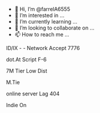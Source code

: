- 👋 Hi, I’m @farrelA6555
- 👀 I’m interested in ...
- 🌱 I’m currently learning ...
- 💞️ I’m looking to collaborate on ...
- 📫 How to reach me ...

<!---
farrelA6555/farrelA6555 is a ✨ special ✨ repository because its `README.md` (this file) appears on your GitHub profile.
You can click the Preview link to take a look at your changes.
--->
ID/IX - - Network Accept 7776

dot.At Script F-6

7M Tier Low Dist

M.Tie

online server Lag 404

Indie On 
